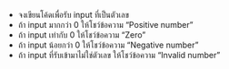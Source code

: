 - จงเขียนโค้ดเพื่อรับ input ที่เป็นตัวเลข
- ถ้า input มากกว่า 0 ให้โชว์ข้อความ “Positive number”
- ถ้า input เท่ากับ 0 ให้โชว์ข้อความ “Zero”
- ถ้า input น้อยกว่า 0 ให้โชว์ข้อความ “Negative number”
- ถ้า input ที่รับเข้ามาไม่ใช่ตัวเลข ให้โชว์ข้อความ “Invalid number”
